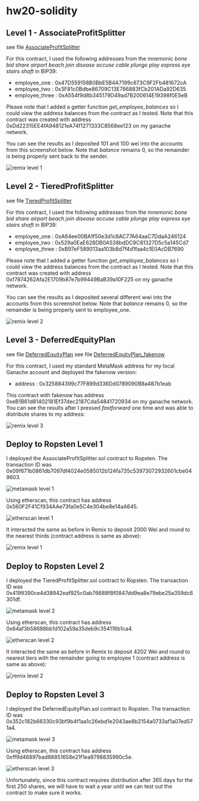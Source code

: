 # hw20-solidity
## Level 1 - AssociateProfitSplitter
see file [AssociateProfitSplitter](AssociateProfitSplitter.sol)

For this contract, I used the following addresses from the mnemonic _bone bid share airport beach join disease accuse cable plunge play express eye stairs shaft_ in BIP39:
* employee_one : 0x47D559158B0BbE5B4A7199c673C9F2Fb481672cA  
* employee_two : 0x3F81c0Bdbe86709C13E786883fCb201ADa92D635  
* employee_three : 0xA554f9d8b345179D49ad7B200614E19398f0E5eB  

Please note that I added a getter function _get_employee_balances_ so I could view the address balances from the contract as I tested.  Note that this contract was created with address 0xDd22315EE4fA948121eA74f1271333C8568ee123
 on my ganache network.

You can see the results as I deposited 101 and 100 wei into the accounts from this screenshot below.  Note that _balance_ remains 0, so the remainder is being properly sent back to the sender.

![remix level 1](screenshots/level-1-remix.png)

## Level 2 - TieredProfitSplitter
see file [TieredProfitSplitter](TieredProfitSplitter.sol)

For this contract, I used the following addresses from the mnemonic _bone bid share airport beach join disease accuse cable plunge play express eye stairs shaft_ in BIP39:
* employee_one : 0xA64ee00BA1f50e3d1c6AC77A64aaC7DdaA246124  
* employee_two : 0x529a0EaE628DB0A538bdDC9C81327D5c5a145Cd7  
* employee_three : 0xB97eF589013aa103b8d7f4d1faa4c1E0AcDB7690  

Please note that I added a getter function _get_employee_balances_ so I could view the address balances from the contract as I tested.  Note that this contract was created with address 0xf7874262Afa2E1709b87e7b99449BaB39a10F225
 on my ganache network.

You can see the results as I deposited several different wwi into the accounts from this screenshot below.  Note that _balance_ remains 0, so the remainder is being properly sent to employee_one.  

![remix level 2](screenshots/level-2-remix.png)

## Level 3 - DeferredEquityPlan
see file [DeferredEquityPlan](DeferredEquityPlan.sol)
see file [DeferredEquityPlan_fakenow](DeferredEquityPlan_fakenow.sol)

For this contract, I used my standard MetaMask address for my local Ganache account and deployed the fakenow version:
* address : 0x325884399c77F899d336Dd0789090B8a487b1eab

This contract with fakenow has address 0xeB1B61d81402181Ef37dec2187Cda54841720934 on my ganache network. You can see the results after I pressed *fastforward* one time and was able to distribute shares to my address:

![remix level 3](screenshots/level-3-remix.png)

## Deploy to Ropsten Level 1

I deployed the AssociateProfitSplitter.sol contract to Ropsten. The transaction ID was 0x09f671b0861db7097df4024e0585012b124fa735c53973072932601cbe049603. 

![metamask level 1](screenshots/level-1-ropsten.png)

Using etherscan, this contract has address 0x560F2F41Cf934AAe73fa0e5C4e304be8e14aA645. 

![etherscan level 1](screenshots/level-1-etherscan.png)

It interacted the same as before in Remix to deposit 2000 Wei and round to the nearest thirds (contract address is same as above):

![remix level 1](screenshots/level-1-ropsten-interact.png)

## Deploy to Ropsten Level 2

I deployed the TieredProfitSplitter.sol contract to Ropsten. The transaction ID was 0x4199390ce4d38942eaf925c0ab76688f8f0847dd9ea8e79ebe25a359dc6301df. 

![metamask level 2](screenshots/level-2-ropsten.png)

Using etherscan, this contract has address 0x64af3b58698bb1d102a59a35deb9c354116b1ca4. 

![etherscan level 2](screenshots/level-2-etherscan.png)

It interacted the same as before in Remix to deposit 4202 Wei and round to nearest tiers with the remainder going to employee 1 (contract address is same as above):

![remix level 2](screenshots/level-2-ropsten-interact.png)

## Deploy to Ropsten Level 3

I deployed the DeferredEquityPlan.sol contract to Ropsten. The transaction ID was 0x352c182b66330c93bf9b4f1aa1c26ebd1e2043ae8b2154a0733af1a07ed571a4. 

![metamask level 3](screenshots/level-3-ropsten.png)

Using etherscan, this contract has address 0xff9d46897bad88851658e21f1ea9798835990c5e. 

![etherscan level 3](screenshots/level-3-etherscan.png)

Unfortunately, since this contract requires distribution after 365 days for the first 250 shares, we will have to wait a year until we can test out the contract to make sure it works.